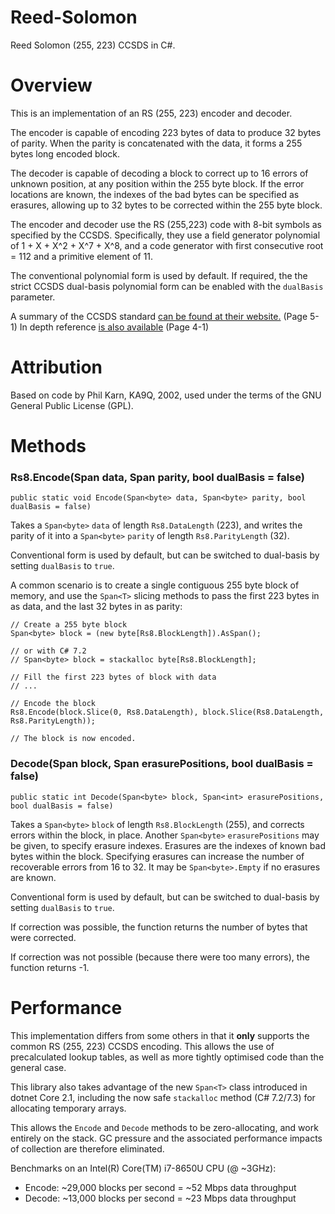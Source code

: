 # Reed-Solomon
Reed Solomon (255, 223) CCSDS in C#.

# Overview
This is an implementation of an RS (255, 223) encoder and decoder.

The encoder is capable of encoding 223 bytes of data to produce 32 bytes of parity.
When the parity is concatenated with the data, it forms a 255 bytes long encoded block.

The decoder is capable of decoding a block to correct up to 16 errors of unknown position, at any position within the 255 byte block.
If the error locations are known, the indexes of the bad bytes can be specified as erasures,
allowing up to 32 bytes to be corrected within the 255 byte block.

The encoder and decoder use the RS (255,223) code with 8-bit symbols as specified by the CCSDS.
Specifically, they use a field generator polynomial of 1 + X + X^2 + X^7 + X^8,
and a code generator with first consecutive root = 112 and a primitive element of 11.

The conventional polynomial form is used by default. If required, the the strict CCSDS dual-basis polynomial form can be
enabled with the `dualBasis` parameter.

A summary of the CCSDS standard [can be found at their website.](https://public.ccsds.org/pubs/130x1g2.pdf) (Page 5-1)
In depth reference [is also available](https://public.ccsds.org/Pubs/131x0b3e1.pdf) (Page 4-1)

# Attribution
Based on code by Phil Karn, KA9Q, 2002, used under the terms of the GNU General Public License (GPL).

# Methods

### Rs8.Encode(Span<byte> data, Span<byte> parity, bool dualBasis = false)
`public static void Encode(Span<byte> data, Span<byte> parity, bool dualBasis = false)`

Takes a `Span<byte>` `data` of length `Rs8.DataLength` (223), and writes the parity of it into a `Span<byte>` `parity` of length `Rs8.ParityLength` (32).

Conventional form is used by default, but can be switched to dual-basis by setting `dualBasis` to `true`.

A common scenario is to create a single contiguous 255 byte block of memory, and use the `Span<T>` slicing methods to pass the first 223 bytes in as data,
and the last 32 bytes in as parity:

```
// Create a 255 byte block
Span<byte> block = (new byte[Rs8.BlockLength]).AsSpan();

// or with C# 7.2
// Span<byte> block = stackalloc byte[Rs8.BlockLength];

// Fill the first 223 bytes of block with data
// ...

// Encode the block
Rs8.Encode(block.Slice(0, Rs8.DataLength), block.Slice(Rs8.DataLength, Rs8.ParityLength));

// The block is now encoded.
```

### Decode(Span<byte> block, Span<int> erasurePositions, bool dualBasis = false)
`public static int Decode(Span<byte> block, Span<int> erasurePositions, bool dualBasis = false)`

Takes a `Span<byte>` `block` of length `Rs8.BlockLength` (255), and corrects errors within the block, in place.
Another `Span<byte>` `erasurePositions` may be given, to specify erasure indexes. Erasures are the indexes of known bad bytes within the block.
Specifying erasures can increase the number of recoverable errors from 16 to 32. It may be `Span<byte>.Empty` if no erasures are known.

Conventional form is used by default, but can be switched to dual-basis by setting `dualBasis` to `true`.

If correction was possible, the function returns the number of bytes that were corrected.

If correction was not possible (because there were too many errors), the function returns -1.

# Performance
This implementation differs from some others in that it **only** supports the common RS (255, 223) CCSDS encoding.
This allows the use of precalculated lookup tables, as well as more tightly optimised code than the general case.

This library also takes advantage of the new `Span<T>` class introduced in dotnet Core 2.1,
including the now safe `stackalloc` method (C# 7.2/7.3) for allocating temporary arrays.

This allows the `Encode` and `Decode` methods to be zero-allocating, and work entirely on the stack. GC pressure and the associated performance impacts of collection are therefore eliminated.

Benchmarks on an Intel(R) Core(TM) i7-8650U CPU (@ ~3GHz):

* Encode: ~29,000 blocks per second = ~52 Mbps data throughput
* Decode: ~13,000 blocks per second = ~23 Mbps data throughput

